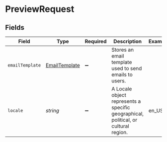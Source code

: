 # PreviewRequest


## Fields

| Field                                                                              | Type                                                                               | Required                                                                           | Description                                                                        | Example                                                                            |
| ---------------------------------------------------------------------------------- | ---------------------------------------------------------------------------------- | ---------------------------------------------------------------------------------- | ---------------------------------------------------------------------------------- | ---------------------------------------------------------------------------------- |
| `emailTemplate`                                                                    | [EmailTemplate](../../models/shared/emailtemplate.md)                              | :heavy_minus_sign:                                                                 | Stores an email template used to send emails to users.                             |                                                                                    |
| `locale`                                                                           | *string*                                                                           | :heavy_minus_sign:                                                                 | A Locale object represents a specific geographical, political, or cultural region. | en_US                                                                              |